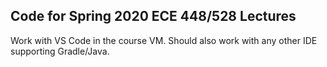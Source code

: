 ## Code for Spring 2020 ECE 448/528 Lectures

Work with VS Code in the course VM. Should also work with any other IDE supporting Gradle/Java.
